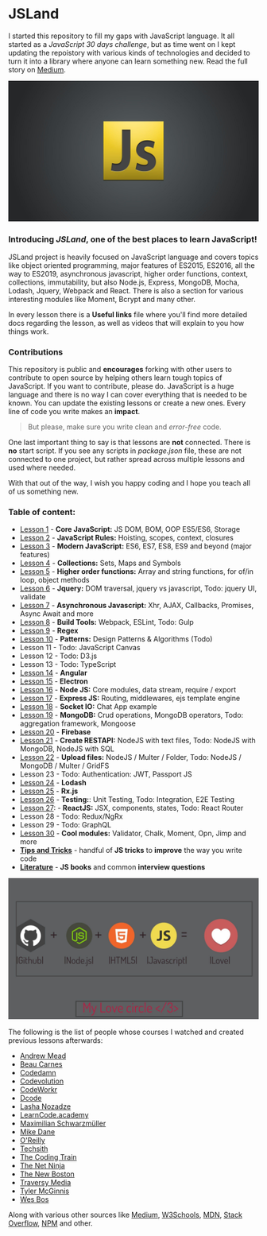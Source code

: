 # JSLand
I started this repository to fill my gaps with JavaScript language. It all started as a *JavaScript 30 days challenge*, but as time went on I kept updating the repoistory with various kinds of technologies and decided to turn it into a library where anyone can learn something new. Read the full story on [Medium](https://medium.com/@mirza.ng4/back-to-square-one-javascript-41355ef3eda).

![](readMe_img/js-logo.jpg)

### Introducing *JSLand*, one of the best places to learn JavaScript! 

JSLand project is heavily focused on JavaScript language and covers topics like object oriented programming, major features of ES2015, ES2016, all the way to ES2019, asynchronous javascript, higher order functions, context, collections, immutability, but also Node.js, Express, MongoDB, Mocha, Lodash, Jquery, Webpack and React. 
There is also a section for various interesting modules like Moment, Bcrypt and many other.

In every lesson there is a __Useful links__ file where you'll find more detailed docs regarding the lesson,
as well as videos that will explain to you how things work. 

### Contributions

This repository is public and __encourages__ forking with other users to contribute to open source by helping others learn
tough topics of JavaScript.
If you want to contribute, please do. JavaScript is a huge language and there is no way I can cover everything that is needed to be known. You can update the existing lessons or create a new ones. Every line of code you write makes an __impact__.

> But please, make sure you write clean and *error-free* code.

One last important thing to say is that lessons are **not** connected. 
There is **no** start script. If you see any scripts in *package.json* file, these are not connected to one project, but rather spread across multiple lessons and used where needed.


With that out of the way, I wish you happy coding and I hope you teach all of us something new. 

### Table of content: 
* [Lesson 1](https://github.com/MirzaLeka/JSLand/tree/master/Lesson%201) - **Core JavaScript:** JS DOM, BOM, OOP ES5/ES6, Storage
* [Lesson 2](https://github.com/MirzaLeka/JSLand/tree/master/Lesson%202) - **JavaScript Rules:** Hoisting, scopes, context, closures
* [Lesson 3](https://github.com/MirzaLeka/JSLand/tree/master/Lesson%203) - **Modern JavaScript:** ES6, ES7, ES8, ES9 and beyond (major features)
* [Lesson 4](https://github.com/MirzaLeka/JSLand/tree/master/Lesson%204) - **Collections:** Sets, Maps and Symbols
* [Lesson 5](https://github.com/MirzaLeka/JSLand/tree/master/Lesson%205) - **Higher order functions:** Array and string functions, for of/in loop, object methods
* [Lesson 6](https://github.com/MirzaLeka/JSLand/tree/master/Lesson%206) - **Jquery:** DOM traversal, jquery vs javascript, Todo: jquery UI, validate
* [Lesson 7](https://github.com/MirzaLeka/JSLand/tree/master/Lesson%207) - **Asynchronous Javascript:** Xhr, AJAX, Callbacks, Promises, Async Await and more
* [Lesson 8](https://github.com/MirzaLeka/JSLand/tree/master/Lesson%208) - **Build Tools:** Webpack, ESLint, Todo: Gulp
* [Lesson 9](https://github.com/MirzaLeka/JSLand/tree/master/Lesson%209) - **Regex**
* [Lesson 10](https://github.com/MirzaLeka/JSLand/tree/master/Lesson%2010) - **Patterns:** Design Patterns & Algorithms (Todo)
* Lesson 11 - Todo: JavaScript Canvas
* Lesson 12 - Todo: D3.js 
* Lesson 13 - Todo: TypeScript
* [Lesson 14](https://github.com/MirzaLeka/JSLand/tree/master/Lesson%2014) - **Angular**
* [Lesson 15](https://github.com/MirzaLeka/JSLand/tree/master/Lesson%2015) - **Electron**
* [Lesson 16](https://github.com/MirzaLeka/JSLand/tree/master/Lesson%2016) - **Node JS:** Core modules, data stream, require / export
* [Lesson 17](https://github.com/MirzaLeka/JSLand/tree/master/Lesson%2017) - **Express JS:** Routing, middlewares, ejs template engine
* [Lesson 18](https://github.com/MirzaLeka/JSLand/tree/master/Lesson%2018) - **Socket IO:** Chat App example 
* [Lesson 19](https://github.com/MirzaLeka/JSLand/tree/master/Lesson%2019) - **MongoDB:** Crud operations, MongoDB operators, Todo: aggregation framework, Mongoose
* [Lesson 20](https://github.com/MirzaLeka/JSLand/tree/master/Lesson%2020) - **Firebase**
* [Lesson 21](https://github.com/MirzaLeka/JSLand/tree/master/Lesson%2021) - **Create RESTAPI:** NodeJS with text files, Todo: NodeJS with MongoDB, NodeJS with SQL
* [Lesson 22](https://github.com/MirzaLeka/JSLand/tree/master/Lesson%2022) - **Upload files:** NodeJS / Multer / Folder, Todo: NodeJS / MongoDB / Multer / GridFS
* Lesson 23 - Todo: Authentication: JWT, Passport JS
* [Lesson 24](https://github.com/MirzaLeka/JSLand/tree/master/Lesson%2024) - **Lodash**
* [Lesson 25](https://github.com/MirzaLeka/JSLand/tree/master/Lesson%2025) - **Rx.js**
* [Lesson 26](https://github.com/MirzaLeka/JSLand/tree/master/Lesson%2026) - **Testing:**: Unit Testing, Todo: Integration, E2E Testing
* [Lesson 27](https://github.com/MirzaLeka/JSLand/tree/master/Lesson%2027): - **ReactJS:** JSX, components, states, Todo: React Router
* Lesson 28 - Todo: Redux/NgRx
* Lesson 29 - Todo: GraphQL
* [Lesson 30](https://github.com/MirzaLeka/JSLand/tree/master/Lesson%2030) - **Cool modules:** Validator, Chalk, Moment, Opn, Jimp and more
* **[Tips and Tricks](https://github.com/MirzaLeka/JSLand/tree/master/Tips%20and%20Tricks)** - handful of **JS tricks** to **improve** the way you write code
* **[Literature](https://github.com/MirzaLeka/JSLand/tree/master/Literature)** - **JS books** and common **interview questions**

![](readMe_img/js-git-node.jpg)

The following is the list of people whose courses I watched and created previous lessons afterwards:
* [Andrew Mead](https://www.youtube.com/user/andrewjosephmead1/feed?disable_polymer=1)
* [Beau Carnes](https://www.youtube.com/channel/UC8butISFwT-Wl7EV0hUK0BQ)
* [Codedamn](https://www.youtube.com/channel/UCJUmE61LxhbhudzUugHL2wQ)
* [Codevolution](https://www.youtube.com/channel/UC80PWRj_ZU8Zu0HSMNVwKWw)
* [CodeWorkr](https://www.youtube.com/channel/UCfYTu_qAO5T7a-8rC_74Ypw)
* [Dcode](https://www.youtube.com/channel/UCjX0FtIZBBVD3YoCcxnDC4g)
* [Lasha Nozadze](https://www.udemy.com/the-ultimate-javascript-course-build-real-world-apps2018/)
* [LearnCode.academy](https://www.youtube.com/channel/UCVTlvUkGslCV_h-nSAId8Sw)
* [Maximilian Schwarzmüller](https://www.youtube.com/channel/UCSJbGtTlrDami-tDGPUV9-w)
* [Mike Dane](https://www.youtube.com/channel/UCvmINlrza7JHB1zkIOuXEbw)
* [O'Reilly](https://www.youtube.com/channel/UC3BGlwmI-Vk6PWyMt15dKGw)
* [Techsith](https://www.youtube.com/channel/UCbGZKLIHpox2l0whz6_RYyg)
* [The Coding Train](https://www.youtube.com/channel/UCvjgXvBlbQiydffZU7m1_aw)
* [The Net Ninja](https://www.youtube.com/channel/UCW5YeuERMmlnqo4oq8vwUpg)
* [The New Boston](https://www.youtube.com/channel/UCJbPGzawDH1njbqV-D5HqKw)
* [Traversy Media](https://www.youtube.com/user/TechGuyWeb)
* [Tyler McGinnis](https://www.youtube.com/channel/UCbAn7pVK2VIyo-UysfWGdZQ)
* [Wes Bos](https://www.youtube.com/channel/UCoebwHSTvwalADTJhps0emA)

Along with various other sources like [Medium](https://medium.com), [W3Schools](https://www.w3schools.com), [MDN](https://developer.mozilla.org), [Stack Overflow](https://stackoverflow.com), [NPM](https://www.npmjs.com) and other.
